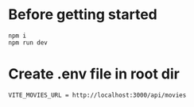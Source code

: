 # Before getting started
```
npm i
npm run dev 
```
# Create .env file in root dir
```
VITE_MOVIES_URL = http://localhost:3000/api/movies
```